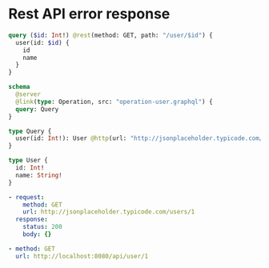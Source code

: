 # Rest API error response

```graphql @file:operation-user.graphql
query ($id: Int!) @rest(method: GET, path: "/user/$id") {
  user(id: $id) {
    id
    name
  }
}
```

```graphql @config
schema
  @server
  @link(type: Operation, src: "operation-user.graphql") {
  query: Query
}

type Query {
  user(id: Int!): User @http(url: "http://jsonplaceholder.typicode.com/users/{{.args.id}}")
}

type User {
  id: Int!
  name: String!
}
```

```yml @mock
- request:
    method: GET
    url: http://jsonplaceholder.typicode.com/users/1
  response:
    status: 200
    body: {}
```

```yml @test
- method: GET
  url: http://localhost:8080/api/user/1
```
